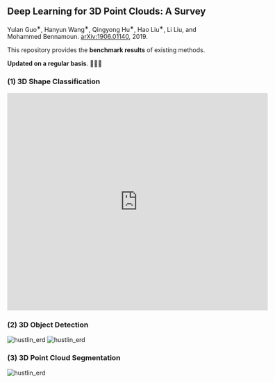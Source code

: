 ## Deep Learning for 3D Point Clouds: A Survey

Yulan Guo<sup>∗</sup>, Hanyun Wang<sup>∗</sup>,  Qingyong Hu<sup>∗</sup>,  Hao Liu<sup>∗</sup>,  Li Liu,  and Mohammed Bennamoun. [arXiv:1906.01140](https://arxiv.org/abs/1906.01140), 2019. 

This repository provides the **benchmark results** of existing methods. 

**Updated on a regular basis**. :tada::tada::tada:



### (1) 3D Shape Classification
<iframe src="https://docs.google.com/viewer?url=https://github.com/QingyongHu/SoTA-Point-Cloud/blob/master/Segmentation.pdf&embedded=true" style="width:600px; height:500px;" frameborder="0"></iframe>

### (2) 3D Object Detection
![hustlin_erd]("./detection.pdf")
![hustlin_erd]("./detection_bev.pdf")


### (3) 3D Point Cloud Segmentation
![hustlin_erd]("./Segmentation.pdf")
